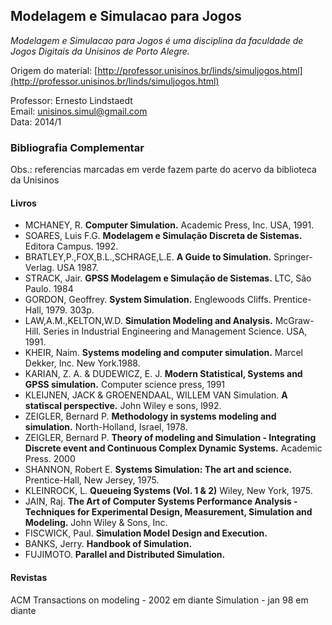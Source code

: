 ## Modelagem e Simulacao para Jogos

*Modelagem e Simulacao para Jogos é uma disciplina da faculdade de Jogos Digitais da Unisinos de Porto Alegre.*  

Origem do material: [http://professor.unisinos.br/linds/simuljogos.html](http://professor.unisinos.br/linds/simuljogos.html)  

Professor: Ernesto Lindstaedt  
Email: unisinos.simul@gmail.com  
Data: 2014/1  

### Bibliografia Complementar
                                                                                                        
Obs.: referencias marcadas em verde fazem parte do acervo da biblioteca da Unisinos 
#### Livros

* MCHANEY, R. **Computer Simulation.** Academic Press, Inc. USA, 1991.  
* SOARES, Luis F.G. **Modelagem e Simulação Discreta de Sistemas.** Editora Campus. 1992.  
* BRATLEY,P.,FOX,B.L.,SCHRAGE,L.E. **A Guide to Simulation.** Springer-Verlag. USA 1987.  
* STRACK, Jair. **GPSS Modelagem e Simulação de Sistemas.** LTC, São Paulo. 1984  
* GORDON, Geoffrey. **System Simulation.** Englewoods Cliffs. Prentice-Hall, 1979. 303p.  
* LAW,A.M.,KELTON,W.D. **Simulation Modeling and Analysis.** McGraw-Hill. Series in Industrial Engineering and Management Science. USA, 1991.  
* KHEIR, Naim. **Systems modeling and computer simulation.** Marcel Dekker, Inc. New York.1988.  
* KARIAN, Z. A. & DUDEWICZ, E. J.  **Modern Statistical,  Systems and GPSS  simulation.** Computer science press, 1991  
* KLEIJNEN, JACK & GROENENDAAL, WILLEM VAN Simulation. **A statiscal perspective.** John Wiley e sons, l992. 
* ZEIGLER, Bernard P. **Methodology in systems modeling and simulation.** North-Holland, Israel, 1978.  
* ZEIGLER, Bernard P. **Theory of modeling and Simulation - Integrating Discrete event and Continuous Complex Dynamic Systems.** Academic Press. 2000  
* SHANNON, Robert E.  **Systems Simulation: The art and science.** Prentice-Hall, New Jersey, 1975.  
* KLEINROCK, L. **Queueing Systems (Vol. 1 & 2)** Wiley, New York, 1975.  
* JAIN, Raj. **The Art of Computer Systems Performance Analysis - Techniques for Experimental Design, Measurement, Simulation and Modeling.** John Wiley & Sons, Inc.  
* FISCWICK, Paul. **Simulation Model Design and Execution.**
* BANKS, Jerry. **Handbook of Simulation.**
* FUJIMOTO. **Parallel and Distributed Simulation.**

#### Revistas

ACM Transactions on modeling  - 2002 em diante
Simulation - jan 98 em diante